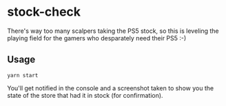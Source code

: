 # stock-check

There's way too many scalpers taking the PS5 stock, so this is leveling the playing field for the gamers who desparately need their PS5 :-)

## Usage

```
yarn start
```

You'll get notified in the console and a screenshot taken to show you the state of the store that had it in stock (for confirmation).
